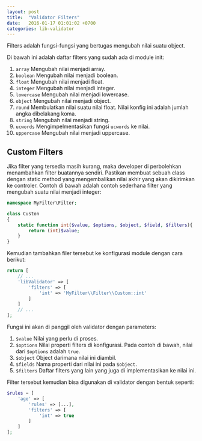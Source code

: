 ```yaml
---
layout: post
title:  "Validator Filters"
date:   2016-01-17 01:01:02 +0700
categories: lib-validator
---
```


Filters adalah fungsi-fungsi yang bertugas mengubah nilai suatu object.

Di bawah ini adalah daftar filters yang sudah ada di module init:

1. `array` Mengubah nilai menjadi array.
1. `boolean` Mengubah nilai menjadi boolean.
1. `float` Mengubah nilai menjadi float.
1. `integer` Mengubah nilai menjadi integer.
1. `lowercase` Mengubah nilai menjadi lowercase.
1. `object` Mengubah nilai menjadi object.
1. `round` Membulatkan nilai suatu nilai float. Nilai konfig ini adalah jumlah angka dibelakang koma.
1. `string` Mengubah nilai menjadi string.
1. `ucwords` Mengimpelmentasikan fungsi `ucwords` ke nilai.
1. `uppercase` Mengubah nilai menjadi uppercase.

## Custom Filters

Jika filter yang tersedia masih kurang, maka developer di perbolehkan
menambahkan filter buatannya sendiri. Pastikan membuat sebuah class dengan
static method yang mengembalikan nilai akhir yang akan dikirimkan ke 
controler. Contoh di bawah adalah contoh sederhana filter yang mengubah
suatu nilai menjadi integer:

```php
namespace MyFilter\Filter;

class Custon
{
    static function int($value, $options, $object, $field, $filters){
        return (int)$value;
    }
}
```

Kemudian tambahkan filer tersebut ke konfigurasi module dengan cara berikut:

```php
return [
    // ...
    'libValidator' => [
        'filters' => [
            'int' => 'MyFilter\\Filter\\Custom::int'
        ]
    ]
    // ...
];
```

Fungsi ini akan di panggil oleh validator dengan parameters:

1. `$value` Nilai yang perlu di proses.
1. `$options` Nilai properti filters di konfigurasi. Pada contoh di bawah,
nilai dari `$options` adalah `true`.
1. `$object` Object darimana nilai ini diambil.
1. `$fields` Nama properti dari nilai ini pada `$object`.
1. `$filters` Daftar filters yang lain yang juga di implementasikan
ke nilai ini.

Filter tersebut kemudian bisa digunakan di validator dengan bentuk seperti:

```php
$rules = [
    'age' => [
        'rules' => [...],
        'filters' => [
            'int' => true
        ]
    ]
];
```